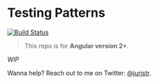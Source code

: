 # Testing Patterns

[![Build Status](https://travis-ci.org/juristr/angular-testing-patterns.svg?branch=master)](https://travis-ci.org/juristr/angular-testing-patterns)

> This repo is for **Angular version 2+**.

_WIP_

Wanna help? Reach out to me on Twitter: [@juristr](https://twitter.com/juristr).
